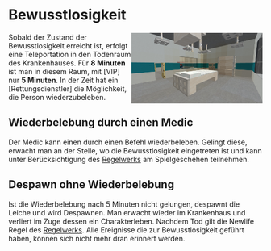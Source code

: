# Bewusstlosigkeit


<img align="right" width="260" eight="200" src="../../../assets/image/allgemein/Todenraum.png">


Sobald der Zustand der Bewusstlosigkeit erreicht ist, erfolgt eine Teleportation in den Todenraum des Krankenhauses. Für **8 Minuten** ist man in diesem Raum, mit [VIP] nur **5 Minuten**. In der Zeit hat ein [Rettungsdienstler] die Möglichkeit, die Person wiederzubeleben.

## Wiederbelebung durch einen Medic
Der Medic kann einen durch einen Befehl wiederbeleben. Gelingt diese, erwacht man an der Stelle, wo die Bewusstlosigkeit eingetreten ist und kann unter Berücksichtigung des [Regelwerks](https://germanrp.eu/forum/index.php?thread/1-regelwerk/&postID=3#post3) am Spielgeschehen teilnehmen.

## Despawn ohne Wiederbelebung
Ist die Wiederbelebung nach 5 Minuten nicht gelungen, despawnt die Leiche und wird Despawnen. Man erwacht wieder im Krankenhaus und verliert im Zuge dessen ein Charakterleben. Nachdem Tod gilt die Newlife Regel des [Regelwerks](https://germanrp.eu/forum/index.php?thread/1-regelwerk/&postID=3#post3). Alle Ereignisse die zur Bewusstlosigkeit geführt haben, können sich nicht mehr dran erinnert werden.
